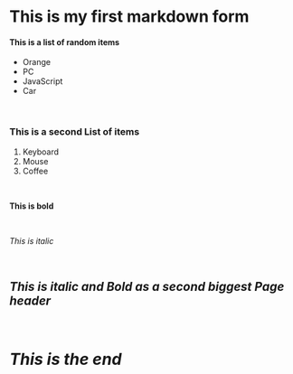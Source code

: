 # This is my first markdown form

#### This is a list of random items

- Orange
- PC
- JavaScript
- Car

<br>

### This is a second List of items

1. Keyboard
2. Mouse
3. Coffee

<br>

**This is bold**

<br>

_This is italic_

<br>

## _*This is italic and Bold as a second biggest Page header*_

<br>

# _This is the end_
